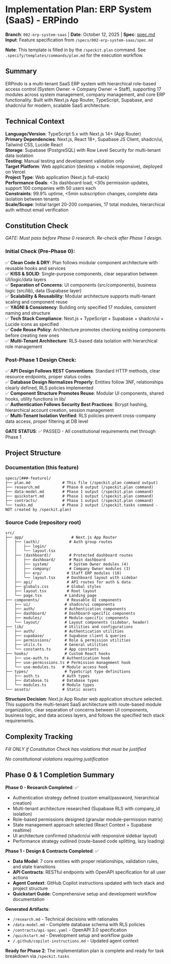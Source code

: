 # Implementation Plan: ERP System (SaaS) - ERPindo

**Branch**: `002-erp-system-saas` | **Date**: October 12, 2025 | **Spec**: [spec.md](./spec.md)
**Input**: Feature specification from `/specs/002-erp-system-saas/spec.md`

**Note**: This template is filled in by the `/speckit.plan` command. See `.specify/templates/commands/plan.md` for the execution workflow.

## Summary

ERPindo is a multi-tenant SaaS ERP system with hierarchical role-based access control (System Owner → Company Owner → Staff), supporting 17 modules across system management, company management, and core ERP functionality. Built with Next.js App Router, TypeScript, Supabase, and shadcn/ui for modern, scalable SaaS architecture.

## Technical Context

**Language/Version**: TypeScript 5.x with Next.js 14+ (App Router)  
**Primary Dependencies**: Next.js, React 18+, Supabase JS Client, shadcn/ui, Tailwind CSS, Lucide React  
**Storage**: Supabase (PostgreSQL) with Row Level Security for multi-tenant data isolation  
**Testing**: Manual testing and development validation only  
**Target Platform**: Web application (desktop + mobile responsive), deployed on Vercel  
**Project Type**: Web application (Next.js full-stack)  
**Performance Goals**: <3s dashboard load, <30s permission updates, support 100 companies with 50 users each  
**Constraints**: 99.9% uptime, <5min subscription changes, complete data isolation between tenants  
**Scale/Scope**: Initial target 20-200 companies, 17 total modules, hierarchical auth without email verification

## Constitution Check

_GATE: Must pass before Phase 0 research. Re-check after Phase 1 design._

### Initial Check (Pre-Phase 0):

✅ **Clean Code & DRY**: Plan follows modular component architecture with reusable hooks and services  
✅ **KISS & SOLID**: Single-purpose components, clear separation between UI/logic/data layers  
✅ **Separation of Concerns**: UI components (src/components), business logic (src/lib), data (Supabase layer)  
✅ **Scalability & Reusability**: Modular architecture supports multi-tenant scaling and component reuse  
✅ **YAGNI & Consistency**: Building only specified 17 modules, consistent naming and structure  
✅ **Tech Stack Compliance**: Next.js + TypeScript + Supabase + shadcn/ui + Lucide icons as specified  
✅ **Code Reuse Policy**: Architecture promotes checking existing components before creating new ones  
✅ **Multi-Tenant Architecture**: RLS-based data isolation with hierarchical role management

### Post-Phase 1 Design Check:

✅ **API Design Follows REST Conventions**: Standard HTTP methods, clear resource endpoints, proper status codes  
✅ **Database Design Normalizes Properly**: Entities follow 3NF, relationships clearly defined, RLS policies implemented  
✅ **Component Structure Promotes Reuse**: Modular UI components, shared hooks, utility functions in lib/  
✅ **Authentication Follows Security Best Practices**: Bcrypt hashing, hierarchical account creation, session management  
✅ **Multi-Tenant Isolation Verified**: RLS policies prevent cross-company data access, proper filtering at DB level

**GATE STATUS**: ✅ PASSED - All constitutional requirements met through Phase 1

## Project Structure

### Documentation (this feature)

```
specs/[###-feature]/
├── plan.md              # This file (/speckit.plan command output)
├── research.md          # Phase 0 output (/speckit.plan command)
├── data-model.md        # Phase 1 output (/speckit.plan command)
├── quickstart.md        # Phase 1 output (/speckit.plan command)
├── contracts/           # Phase 1 output (/speckit.plan command)
└── tasks.md             # Phase 2 output (/speckit.tasks command - NOT created by /speckit.plan)
```

### Source Code (repository root)

```
src/
├── app/                     # Next.js App Router
│   ├── (auth)/             # Auth group routes
│   │   ├── login/
│   │   └── layout.tsx
│   ├── (dashboard)/        # Protected dashboard routes
│   │   ├── dashboard/      # Main dashboard
│   │   ├── system/         # System Owner modules (4)
│   │   ├── company/        # Company Owner modules (3)
│   │   ├── erp/           # Staff ERP modules (10)
│   │   └── layout.tsx     # Dashboard layout with sidebar
│   ├── api/               # API routes for auth & data
│   ├── globals.css        # Global styles
│   ├── layout.tsx         # Root layout
│   └── page.tsx          # Landing page
├── components/            # Reusable UI components
│   ├── ui/               # shadcn/ui components
│   ├── auth/             # Authentication components
│   ├── dashboard/        # Dashboard-specific components
│   ├── modules/          # Module-specific components
│   └── layout/           # Layout components (sidebar, header)
├── lib/                  # Utilities and configurations
│   ├── auth/             # Authentication utilities
│   ├── supabase/         # Supabase client & queries
│   ├── permissions/      # Role & permission utilities
│   ├── utils.ts          # General utilities
│   └── constants.ts      # App constants
├── hooks/                # Custom React hooks
│   ├── use-auth.ts      # Authentication hook
│   ├── use-permissions.ts # Permission management hook
│   └── use-modules.ts   # Module access hook
├── types/                # TypeScript type definitions
│   ├── auth.ts          # Auth types
│   ├── database.ts      # Database types
│   └── modules.ts       # Module types
└── assets/              # Static assets
```

**Structure Decision**: Next.js App Router web application structure selected. This supports the multi-tenant SaaS architecture with route-based module organization, clear separation of concerns between UI components, business logic, and data access layers, and follows the specified tech stack requirements.

## Complexity Tracking

_Fill ONLY if Constitution Check has violations that must be justified_

_No constitutional violations requiring justification_

## Phase 0 & 1 Completion Summary

**Phase 0 - Research Completed**: ✅

- Authentication strategy defined (custom email/password, hierarchical creation)
- Multi-tenant architecture researched (Supabase RLS with company_id isolation)
- Role-based permissions designed (granular module-permission matrix)
- State management approach selected (React Context + Supabase realtime)
- UI architecture confirmed (shadcn/ui with responsive sidebar layout)
- Performance strategy outlined (route-based code splitting, lazy loading)

**Phase 1 - Design & Contracts Completed**: ✅

- **Data Model**: 7 core entities with proper relationships, validation rules, and state transitions
- **API Contracts**: RESTful endpoints with OpenAPI specification for all user actions
- **Agent Context**: GitHub Copilot instructions updated with tech stack and project structure
- **Quickstart Guide**: Comprehensive setup and development workflow documentation

**Generated Artifacts**:

- `/research.md` - Technical decisions with rationales
- `/data-model.md` - Complete database schema with RLS policies
- `/contracts/api-spec.yaml` - OpenAPI 3.0 specification
- `/quickstart.md` - Development setup and workflow guide
- `/.github/copilot-instructions.md` - Updated agent context

**Ready for Phase 2**: The implementation plan is complete and ready for task breakdown via `/speckit.tasks`
